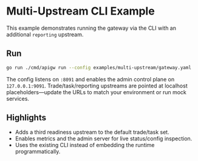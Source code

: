 # Multi-Upstream CLI Example

This example demonstrates running the gateway via the CLI with an additional
`reporting` upstream.

## Run

```bash
go run ./cmd/apigw run --config examples/multi-upstream/gateway.yaml
```

The config listens on `:8091` and enables the admin control plane on
`127.0.0.1:9091`. Trade/task/reporting upstreams are pointed at localhost
placeholders—update the URLs to match your environment or run mock services.

## Highlights

- Adds a third readiness upstream to the default trade/task set.
- Enables metrics and the admin server for live status/config inspection.
- Uses the existing CLI instead of embedding the runtime programmatically.
